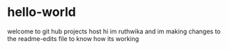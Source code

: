 # hello-world
welcome to git hub projects host
hi im ruthwika and im making changes to the readme-edits file to know how its working
